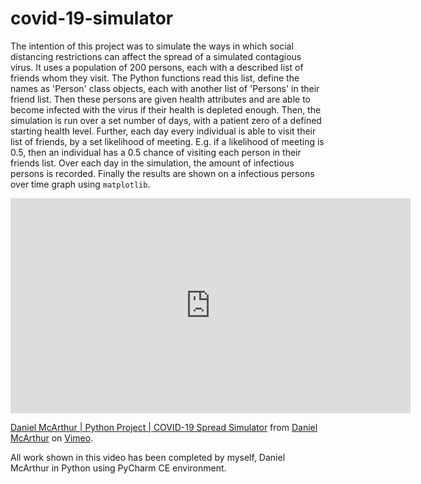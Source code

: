 # covid-19-simulator
The intention of this project was to simulate the ways in which social distancing restrictions can affect the spread of a simulated contagious virus. It uses a population of 200 persons, each with a described list of friends whom they visit. The Python functions read this list, define the names as 'Person' class objects, each with another list of 'Persons' in their friend list. Then these persons are given health attributes and are able to become infected with the virus if their health is depleted enough. Then, the simulation is run over a set number of days, with a patient zero of a defined starting health level. Further, each day every individual is able to visit their list of friends, by a set likelihood of meeting. E.g. if a likelihood of meeting is 0.5, then an individual has a 0.5 chance of visiting each person in their friends list. Over each day in the simulation, the amount of infectious persons is recorded. Finally the results are shown on a infectious persons over time graph using `matplotlib`. 

<iframe src="https://player.vimeo.com/video/491460076" width="640" height="344" frameborder="0" allow="autoplay; fullscreen" allowfullscreen></iframe>
<p><a href="https://vimeo.com/491460076">Daniel McArthur | Python Project | COVID-19 Spread Simulator</a> from <a href="https://vimeo.com/user129314614">Daniel McArthur</a> on <a href="https://vimeo.com">Vimeo</a>.</p>

All work shown in this video has been completed by myself, Daniel McArthur in Python using PyCharm CE environment.
